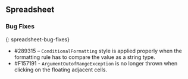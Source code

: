 ## Spreadsheet

### Bug Fixes
{: spreadsheet-bug-fixes}

* \#289315 – `ConditionalFormatting` style is applied properly when the formatting rule has to compare the value as a string type.
* \#F157191 - `ArgumentOutofRangeException` is no longer thrown when clicking on the floating adjacent cells.

